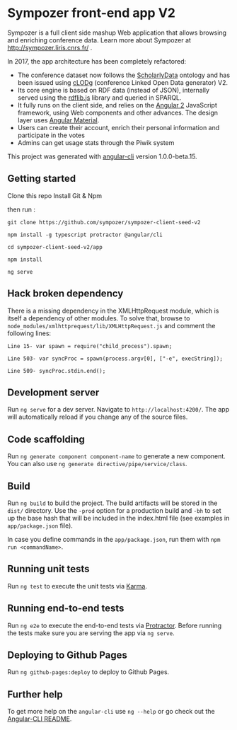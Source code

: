 # Sympozer front-end app V2

Sympozer is a full client side mashup Web application that allows browsing and enriching conference data. Learn more about Sympozer at http://sympozer.liris.cnrs.fr/ .

In 2017, the app architecture has been completely refactored:

  * The conference dataset now follows the <a href="http://www.scholarlydata.org/">ScholarlyData</a> ontology and has been issued using <a href="https://github.com/anuzzolese/cLODg2">cLODg</a> (conference Linked Open Data generator) V2.
  * Its core engine is based on RDF data (instead of JSON), internally served using the <a href="https://github.com/linkeddata/rdflib.js/">rdflib.js</a> library and queried in SPARQL.
  * It fully runs on the client side, and relies on the <a href="https://angular.io/">Angular 2</a> JavaScript framework, using Web components and other advances. The design layer uses <a href="https://material.angular.io/">Angular Material</a>.
  * Users can create their account, enrich their personal information and participate in the votes
  * Admins can get usage stats through the Piwik system

This project was generated with [angular-cli](https://github.com/angular/angular-cli) version 1.0.0-beta.15.

## Getting started

Clone this repo
Install Git & Npm

then run :

`git clone https://github.com/sympozer/sympozer-client-seed-v2 `

`npm install -g typescript protractor @angular/cli`

`cd sympozer-client-seed-v2/app`

`npm install`

`ng serve`

## Hack broken dependency

There is a missing dependency in the XMLHttpRequest module, which is itself a dependency of other modules. To solve that, browse to `node_modules/xmlhttprequest/lib/XMLHttpRequest.js` and comment the following lines:

`Line 15- var spawn = require("child_process").spawn; `

`Line 503- var syncProc = spawn(process.argv[0], ["-e", execString]);`

`Line 509- syncProc.stdin.end();`

## Development server
Run `ng serve` for a dev server. Navigate to `http://localhost:4200/`. The app will automatically reload if you change any of the source files.

## Code scaffolding

Run `ng generate component component-name` to generate a new component. You can also use `ng generate directive/pipe/service/class`.

## Build

Run `ng build` to build the project. The build artifacts will be stored in the `dist/` directory. Use the `-prod` option for a production build and `-bh` to set up the base hash that will be included in the index.html file (see examples in `app/package.json` file).

In case you define commands in the `app/package.json`, run them with `npm run <commandName>`.

## Running unit tests

Run `ng test` to execute the unit tests via [Karma](https://karma-runner.github.io).

## Running end-to-end tests

Run `ng e2e` to execute the end-to-end tests via [Protractor](http://www.protractortest.org/). 
Before running the tests make sure you are serving the app via `ng serve`.

## Deploying to Github Pages

Run `ng github-pages:deploy` to deploy to Github Pages.

## Further help

To get more help on the `angular-cli` use `ng --help` or go check out the [Angular-CLI README](https://github.com/angular/angular-cli/blob/master/README.md).
